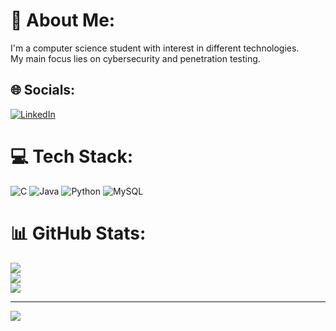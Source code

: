 # 💫 About Me:
I'm a computer science student with interest in different technologies.<br>My main focus lies on cybersecurity and penetration testing.


## 🌐 Socials:
[![LinkedIn](https://img.shields.io/badge/LinkedIn-%230077B5.svg?logo=linkedin&logoColor=white)](https://linkedin.com/in/felix-griebel-016876212/) 

# 💻 Tech Stack:
![C](https://img.shields.io/badge/c-%2300599C.svg?style=for-the-badge&logo=c&logoColor=white) ![Java](https://img.shields.io/badge/java-%23ED8B00.svg?style=for-the-badge&logo=java&logoColor=white) ![Python](https://img.shields.io/badge/python-3670A0?style=for-the-badge&logo=python&logoColor=ffdd54) ![MySQL](https://img.shields.io/badge/mysql-%2300f.svg?style=for-the-badge&logo=mysql&logoColor=white)
# 📊 GitHub Stats:
![](https://github-readme-stats.vercel.app/api?username=MrScruffilius&theme=dark&hide_border=false&include_all_commits=true&count_private=true)<br/>
![](https://github-readme-streak-stats.herokuapp.com/?user=MrScruffilius&theme=dark&hide_border=false)<br/>
![](https://github-readme-stats.vercel.app/api/top-langs/?username=MrScruffilius&theme=dark&hide_border=false&include_all_commits=true&count_private=true&layout=compact)

---
[![](https://visitcount.itsvg.in/api?id=MrScruffilius&icon=0&color=12)](https://visitcount.itsvg.in)

<!-- Proudly created with GPRM ( https://gprm.itsvg.in ) -->

